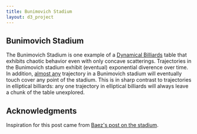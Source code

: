 ```yaml
---
title: Bunimovich Stadium
layout: d3_project
---
```


## Bunimovich Stadium

The Bunimovich Stadium is one example of a
[Dynamical Billiards](https://en.wikipedia.org/wiki/Dynamical_billiards)
table that exhibits chaotic behavior even with only concave
scatterings. Trajectories in the Bunimovich stadium exhibit (eventual)
exponential diverence over time. In addition,
[almost any](https://en.wikipedia.org/wiki/Almost_surely) trajectory
in a Bunimovich stadium will eventually touch cover any point of the
stadium. This is in sharp contrast to trajectories in elliptical
billiards: any one trajectory in elliptical billiards will always leave
a chunk of the table unexplored. 

<div id="main" style="margin-left: 60px"></div>

<div id="reset-bunimovich"></div>
<div id="reset-elliptical"></div>
<div id="clear-tracks"></div>

## Acknowledgments

Inspiration for this post came from
[Baez's post on the stadium](http://blogs.ams.org/visualinsight/2016/11/15/bunimovich-stadium/).

